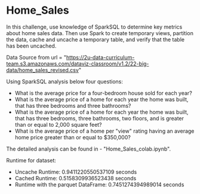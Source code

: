 # Home_Sales
In this challenge, use knowledge of SparkSQL to determine key metrics about home sales data. Then use Spark to create temporary views, partition the data, cache and uncache a temporary table, and verify that the table has been uncached.

Data Source from url = "https://2u-data-curriculum-team.s3.amazonaws.com/dataviz-classroom/v1.2/22-big-data/home_sales_revised.csv"

Using SparkSQL analysis below four questions:
- What is the average price for a four-bedroom house sold for each year?
- What is the average price of a home for each year the home was built, that has three bedrooms and three bathrooms?
- What is the average price of a home for each year the home was built, that has three bedrooms, three bathrooms, two floors, and is greater than or equal to 2,000 square feet?
- What is the average price of a home per "view" rating having an average home price greater than or equal to $350,000?

The detailed analysis can be found in - "Home_Sales_colab.ipynb".

Runtime for dataset:
- Uncache Runtime:  0.9411220550537109 seconds
- Cached Runtime: 0.5158309936523438 seconds 
- Runtime with the parquet DataFrame: 0.7451274394989014 seconds
